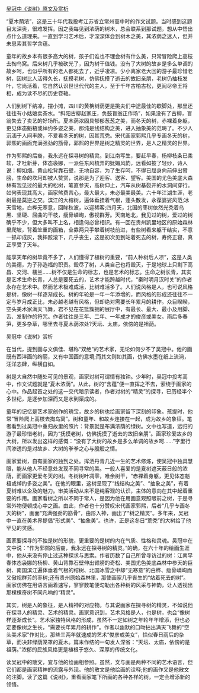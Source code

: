 [吴冠中《说树》原文及赏析](https://www.vrrw.net/wx/8765.html)

“夏木荫浓”，这是三十年代我投考江苏省立常州高中时的作文试题。当时感到这题目太深奥，很难发挥。因之我每见到浓荫的树木，总会联系到那试题，想从中悟出点什么道理来。一直到学习艺术后，才深深体会到树木之美，其浓荫之迷人，但并未思索其哲学含蕴。

童年的故乡本有很多高大的树，孩子们谁也不理会树有什么美，只常冒险爬上高枝去掏鸟窝。后来树几乎被砍光了，因为树干值钱。没有了大树的故乡是多么单调的故乡呵，也似乎所有的老人都死去了，近乎凄凉。少小离家老大回的游子最珍惜老树，因树比人活得久长，抚摸老树，仿佛抚摸了逝去的故旧亲朋，老树仍抽枝发叶，它尚活着，它自然认识世世代代的主人，至于千年古柏古松，更阅尽帝王将相，成为读不尽的历史卷轴。

人们到树下纳凉，摆小摊，四川的黄桷树荫更是挑夫们中途最佳的歇脚处，那里还往往有小姑娘卖茶水。“斜阳古柳赵家庄，负鼓盲翁正作场”，如果没有了古柳，盲翁失去了卖艺的好场所。夏木荫浓固具郁郁葱葱之美，而冬天的树，赤裸着身躯，更见体态魁梧或绰约多姿之美，那纯是线结构之美，进入抽象美的范畴了。不少人沉湎于人间丰腴，不爱看冬天的树，因其荒秃。宋代画家郭熙几乎专画冬天的树，郭熙的画面充满强劲的筋骨，郭熙的世界是树之精灵的世界，是人之精灵的世界。



作为郭熙的后裔，我永远在探寻树的精灵。到江南写生，要赶早春，杨柳枝条已柔软，才吐新芽，体态袅娜，一派任东风梳弄的妩媚风韵，远看如披了轻纱，诗人说：柳如烟。黄山松背靠石壁，无地自容，为了生存呵，不得已屈身向前伸出臂膀，生命的坎坷却被人赞赏，说那是为了迎客、送客、望客。美国的尤色美底大森林有我见过的最大的松树，笔直参天，高树仰止，汽车从树基裂开的水洞间穿行。如何表现其高大，画家煞费苦心，最大最大，未必最美最美。六十年江湖生涯，老树最是莫逆之交。滨江的大榕树，遍体垂挂着气根，蓬头散发，永葆婆娑风范;冰天雪地，白桦无寒意，回眸秋波，以迎稀客;四月天，北国的枣树依然光秃着乌黑、坚硬、屈曲的干枝，瘦骨嶙峋，傲视群芳。天南地北，我见过的树，爱过的树确乎不少，但大多叫不上名，相逢何必曾相识。有一回在贵州凯里地区的原始森林里爬坡，背着笨重的画箱，全靠两只手攀着树枝前进，有些树看来躯干结实，不意一抓却成灰，我摔跤滚下，几乎丧生，这是初次见到站着死去的树，寿终正寝，真正享受了天年。

能享天年的树毕竟不多了，人们懂得了植树的重要，“前人种树后人凉”，这是人类的美德，为子孙造福的职责。毁尽了树，人类自己也将毁灭，于是地球上只剩下高昌、交河、楼兰……树不仅是生命的标志，也是艺术的标志。生命之树长青，其实是艺术生命长青，人总是要死去的，艺术才能跨越时代，“秦时明月汉时关”的作者永存在艺术中。然而艺术极难成活，比树难活多了。人们说风格是人，也可说风格是树，像树一样逐渐成长。树的年轮是一年一年添增的，而风格的形成还往往不一定与岁月成正比，未必越老越有风格，但却绝对需要长年累月的耕作。众目睽睽，空头美术家满天飞舞，君不见在花篮簇拥的展厅中，有最长、最大、最小及用脚、舌、发制作的符咒。作者往往是三年、二年、一年成才的俊彦或美女。雨后多春笋，更多杂草，哪里去寻夏木荫浓处?天坛、太庙，依傍的是祖荫。

吴冠中《说树》赏析

在当代，提到画与文俱佳、堪称“双绝”的艺术家，无论如何少不了吴冠中。他的画既有西洋画的绚丽，又有中国画的意境;而其文则如其画，仿佛水墨在纸上流淌，汪洋恣肆，纵横自如。

树是大自然中随处可见的景观，画家对树可谓情有独钟。少年时，吴冠中投考高中，作文试题就是“夏木浓荫”。从此，树的“含蕴”便一直挥之不去，萦绕于画家的心中。作品起首之处的这一交代暗示读者，作者对树的“精灵”的探寻，已历经半个多世纪，是逐步加深而又是水到渠成的。

童年的记忆是艺术家创作的瑰宝，故乡的树也给画家留下深刻的印象。孩提时，他常“冒险爬上高枝去掏鸟窝”。树和童年、和故乡连接在一起，成为故乡的象征。笔者看到过吴冠中重归故里的照片：背景就是布满浓荫的绿树。文中也写道，远归的游子最珍惜老树，因为“抚摸老树，仿佛抚摸了逝去的故旧亲朋”。画家珍爱故乡的大树，所以发出这样的感慨：“没有了大树的故乡是多么单调的故乡呵……”字里行间渗透的是对故乡、大树的拳拳之心与殷殷之情。

画家爱树，自有画家的独到之处。挥洒丹青几近一生的艺术修炼，使吴冠中独具慧眼，能从他人不经意处发现不同寻常的美。一般人喜爱的是夏树遮天蔽日般的浓荫，而画家更爱冬天的树。冬树树叶凋零，唯余树干，“赤裸着身躯，更见体态魁梧或绰约多姿之美”。在他的眼里，这树呈现了“线结构之美”、“抽象之美”，有着夏树难以企及的魅力。审美活动从来不是纯客观的认识，主体的意向在其中起着重要的作用。画家看树之所以不同于常人，是因为他在用画意观照眼前之树，于是寻常外物便顿成心中之画。由此，作者也十分赞叹宋代画家郭熙，后者“几乎专画冬天的树”，画面“充满强劲的筋骨”，由形入神，画出了“树之精灵”。多年来，吴冠中一直在美术界提倡“形式美”、“抽象美”。也许，正是这冬日“荒秃”的大树给了他罕见的灵感。

画家要探寻的不独是树的形貌，更重要的是树的内在气质、性格和灵魂。吴冠中在文中说：“作为郭熙的后裔，我永远在探寻树的精灵。”的确，在六十年的绘画生涯中，他从来没有停止过这种探求与思索。作者历数了自己所曾寻访过的树：江南早春体态袅娜的杨柳、黄山背靠石壁伸出臂膀的奇松、美国尤色美底森林中参天的巨树、南国滨江遍体垂着气根的榕树、北国冰雪之中却“无寒意”的白桦、瘦骨嶙峋而又傲视群芳的枣树;还有贵州原始森林里，那使画家几乎丧生的“站着死去的树”。画家仿佛在用语言画着速写，寥寥数笔便勾勒出各种树的风采与神韵，让人透视出那棵棵奇树不同凡响的“精灵”。

其实，树是人的象征，是人精神的对应物。与其说画家在探寻树的精灵，不如说他在探寻人的精灵、艺术的精灵。画家意识到，艺术风格是人，也是树，也会“像树样逐渐成长”。艺术家独特风格的形成，虽然不一定如树之年轮年年增添，但也必定要像树之生长，“需要长年累月的耕作”。作者以幽默的口吻拈出满天飞舞的“空头美术家”作对比，那些三两年就速成的艺术“俊彦或美女”，恰似春日雨后的杂草，而决非绿荫笼罩的夏木。篇末作结的一句发人深省：“天坛、太庙，依傍的是祖荫。”浓郁的民族风格更是植根于悠久、深厚的传统文化。

读吴冠中的散文，宜与他的绘画相参照。虽然，文与画是两种不同的艺术语言，但它们都是画家精神的流露与外现。他的散文是他绘画的诠释;他的画作又是他散文的注脚。读了这篇《说树》，重看画家笔下所画的各种各样的树，一定会增添新的领悟。

